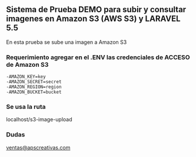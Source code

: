
## Sistema de Prueba DEMO para subir y consultar imagenes en Amazon S3 (AWS S3) y LARAVEL 5.5
En esta prueba se sube una imagen a Amazon S3


### Requerimiento agregar en el .ENV las credenciales de ACCESO de Amazon S3

	-AMAZON_KEY=key
	-AMAZON_SECRET=secret
	-AMAZON_REGION=region
	-AMAZON_BUCKET=bucket

### Se usa la ruta 

localhost/s3-image-upload

### Dudas

ventas@apscreativas.com


